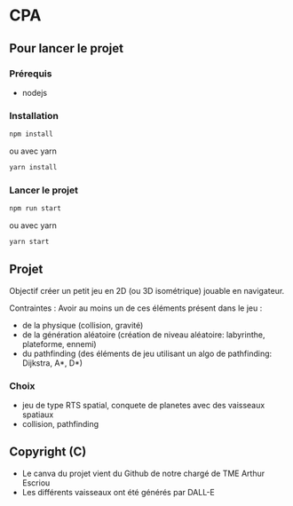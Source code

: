 # CPA

## Pour lancer le projet

### Prérequis

- nodejs

### Installation

```bash
npm install
```

ou avec yarn

```bash
yarn install
```


### Lancer le projet

```bash
npm run start
```

ou avec yarn

```bash
yarn start
```

## Projet

Objectif créer un petit jeu en 2D (ou 3D isométrique) jouable en navigateur.

Contraintes :
Avoir au moins un de ces éléments présent dans le jeu :
- de la physique (collision, gravité)
- de la génération aléatoire (création de niveau aléatoire: labyrinthe, plateforme, ennemi)
- du pathfinding (des éléments de jeu utilisant un algo de pathfinding: Dijkstra, A*, D*)

### Choix
- jeu de type RTS spatial, conquete de planetes avec des vaisseaux spatiaux
- collision, pathfinding


## Copyright (C)

- Le canva du projet vient du Github de notre chargé de TME Arthur Escriou
- Les différents vaisseaux ont été générés par DALL-E